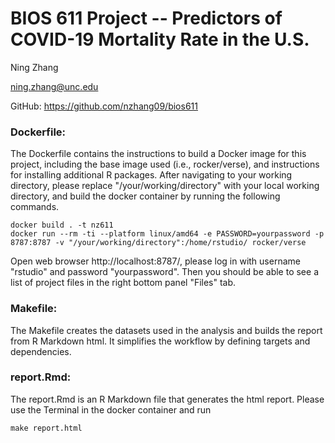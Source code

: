 # BIOS 611 Project -- Predictors of COVID-19 Mortality Rate in the U.S.

Ning Zhang

ning.zhang@unc.edu

GitHub: https://github.com/nzhang09/bios611


### Dockerfile:
The Dockerfile contains the instructions to build a Docker image for this project, including the base image used (i.e., rocker/verse), and instructions for installing additional R packages. After navigating to your working directory, please replace "/your/working/directory" with your local working directory, and build the docker container by running the following commands.
```
docker build . -t nz611
docker run --rm -ti --platform linux/amd64 -e PASSWORD=yourpassword -p 8787:8787 -v "/your/working/directory":/home/rstudio/ rocker/verse
```

Open web browser http://localhost:8787/, please log in with username "rstudio" and password "yourpassword". Then you should be able to see a list of project files in the right bottom panel "Files" tab.

### Makefile: 
The Makefile creates the datasets used in the analysis and builds the report from R Markdown html. It simplifies the workflow by defining targets and dependencies. 

### report.Rmd:
The report.Rmd is an R Markdown file that generates the html report. Please use the Terminal in the docker container and run
```
make report.html
```











